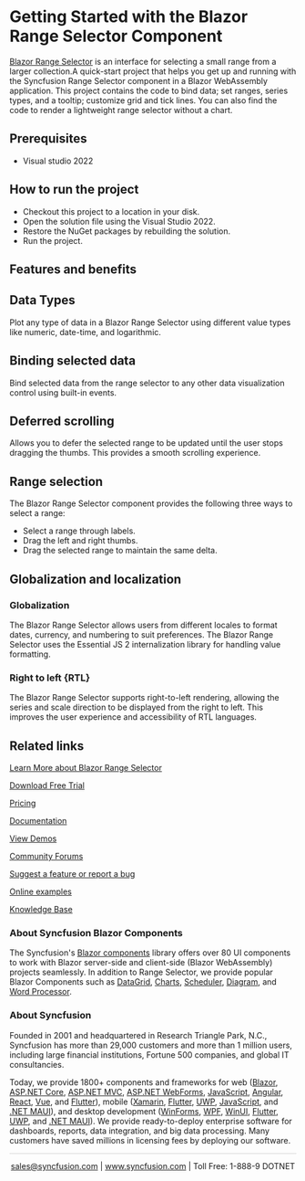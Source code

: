 # Getting Started with the Blazor Range Selector Component

[Blazor Range Selector](https://www.syncfusion.com/blazor-components/blazor-range-selector?utm_source=github&utm_medium=listing&utm_campaign=blazor-range-selector-github-samples) is an interface for selecting a small range from a larger collection.A quick-start project that helps you get up and running with the Syncfusion Range Selector component in a Blazor WebAssembly application. This project contains the code to bind data; set ranges, series types, and a tooltip; customize grid and tick lines. You can also find the code to render a lightweight range selector without a chart.

## Prerequisites

* Visual studio 2022

## How to run the project

* Checkout this project to a location in your disk.
* Open the solution file using the Visual Studio 2022.
* Restore the NuGet packages by rebuilding the solution.
* Run the project.

## Features and benefits
## Data Types
Plot any type of data in a Blazor Range Selector using different value types like numeric, date-time, and logarithmic.

## Binding selected data
Bind selected data from the range selector to any other data visualization control using built-in events.

## Deferred scrolling

Allows you to defer the selected range to be updated until the user stops dragging the thumbs. This provides a smooth scrolling experience.

## Range selection
The Blazor Range Selector component provides the following three ways to select a range:

* Select a range through labels.
* Drag the left and right thumbs.
* Drag the selected range to maintain the same delta.

## Globalization and localization 

### Globalization

The Blazor Range Selector allows users from different locales to format dates, currency, and numbering to suit preferences. The Blazor Range Selector uses the Essential JS 2 internalization library for handling value formatting.

### Right to left {RTL}

The Blazor Range Selector supports right-to-left rendering, allowing the series and scale direction to be displayed from the right to left. This improves the user experience and accessibility of RTL languages.

## Related links
[Learn More about Blazor Range Selector](https://www.syncfusion.com/blazor-components/blazor-range-selector?utm_source=github&utm_medium=listing&utm_campaign=blazor-range-selector-github-samples)

[Download Free Trial](https://www.syncfusion.com/downloads/blazor/confirm?utm_source=github&utm_medium=listing&utm_campaign=blazor-range-selector-github-samples)

[Pricing](https://www.syncfusion.com/sales/teamlicense?utm_source=github&utm_medium=listing&utm_campaign=blazor-range-selector-github-samples)

[Documentation](https://blazor.syncfusion.com/documentation/range-selector/getting-started?utm_source=github&utm_medium=listing&utm_campaign=blazor-range-selector-github-samples)

[View Demos](https://github.com/SyncfusionExamples/getting-started-with-blazor-range-selector-component.git?utm_source=github&utm_medium=listing&utm_campaign=blazor-range-selector-github-samples)

[Community Forums](https://www.syncfusion.com/forums/blazor-components?utm_source=github&utm_medium=listing&utm_campaign=blazor-range-selector-github-samples)

[Suggest a feature or report a bug](https://www.syncfusion.com/feedback/blazor-components?utm_source=github&utm_medium=listing&utm_campaign=blazor-range-selector-github-samples)

[Online examples](https://blazor.syncfusion.com/demos/range-selector/range-navigator?utm_source=github&utm_medium=listing&utm_campaign=blazor-range-selector-github-samples)

[Knowledge Base](https://support.syncfusion.com/kb/web/category/67?utm_source=github&utm_medium=listing&utm_campaign=blazor-range-selector-github-samples)

### About Syncfusion Blazor Components
The Syncfusion's [Blazor components](https://www.syncfusion.com/blazor-components?utm_source=github&utm_medium=listing&utm_campaign=blazor-range-selector-github-samples) library offers over 80 UI components to work with Blazor server-side and client-side (Blazor WebAssembly) projects seamlessly. In addition to Range Selector, we provide popular Blazor Components such as [DataGrid](https://www.syncfusion.com/blazor-range-selector-components/blazor-datagrid?utm_source=github&utm_medium=listing&utm_campaign=blazor-range-selector-github-samples), [Charts](https://www.syncfusion.com/blazor-components/blazor-charts?utm_source=github&utm_medium=listing&utm_campaign=blazor-range-selector-github-samples), [Scheduler](https://www.syncfusion.com/blazor-components/blazor-scheduler?utm_source=github&utm_medium=listing&utm_campaign=blazor-range-selector-github-samples), [Diagram](https://www.syncfusion.com/blazor-components/blazor-diagram?utm_source=github&utm_medium=listing&utm_campaign=blazor-range-selector-github-samples), and [Word Processor](https://www.syncfusion.com/blazor-components/blazor-word-processor?utm_source=github&utm_medium=listing&utm_campaign=blazor-range-selector-github-samples).

### About Syncfusion

Founded in 2001 and headquartered in Research Triangle Park, N.C., Syncfusion has more than 29,000 customers and more than 1 million users, including large financial institutions, Fortune 500 companies, and global IT consultancies.

Today, we provide 1800+ components and frameworks for web ([Blazor](https://www.syncfusion.com/blazor-components?utm_source=github&utm_medium=listing&utm_campaign=blazor-range-selector-github-samples), [ASP.NET Core](https://www.syncfusion.com/aspnet-core-ui-controls?utm_source=github&utm_medium=listing&utm_campaign=blazor-range-selector-github-samples), [ASP.NET MVC](https://www.syncfusion.com/aspnet-mvc-ui-controls?utm_source=github&utm_medium=listing&utm_campaign=blazor-range-selector-github-samples), [ASP.NET WebForms](https://www.syncfusion.com/jquery/aspnet-webforms-ui-controls?utm_source=github&utm_medium=listing&utm_campaign=blazor-range-selector-github-samples), [JavaScript](https://www.syncfusion.com/javascript-ui-controls?utm_source=github&utm_medium=listing&utm_campaign=blazor-range-selector-github-samples), [Angular](https://www.syncfusion.com/angular-components?utm_source=github&utm_medium=listing&utm_campaign=blazor-range-selector-github-samples), [React](https://www.syncfusion.com/react-components?utm_source=github&utm_medium=listing&utm_campaign=blazor-range-selector-github-samples), [Vue](https://www.syncfusion.com/vue-components?utm_source=github&utm_medium=listing&utm_campaign=blazor-range-selector-github-samples), and [Flutter](https://www.syncfusion.com/flutter-widgets?utm_source=github&utm_medium=listing&utm_campaign=blazor-range-selector-github-samples)), mobile ([Xamarin](https://www.syncfusion.com/xamarin-ui-controls?utm_source=github&utm_medium=listing&utm_campaign=blazor-range-selector-github-samples), [Flutter](https://www.syncfusion.com/flutter-widgets?utm_source=github&utm_medium=listing&utm_campaign=blazor-range-selector-github-samples), [UWP](https://www.syncfusion.com/uwp-ui-controls?utm_source=github&utm_medium=listing&utm_campaign=blazor-range-selector-github-samples), [JavaScript](https://www.syncfusion.com/javascript-ui-controls?utm_source=github&utm_medium=listing&utm_campaign=blazor-range-selector-github-samples), and [.NET MAUI](https://www.syncfusion.com/maui-controls?utm_source=github&utm_medium=listing&utm_campaign=blazor-range-selector-github-samples)), and desktop development ([WinForms](https://www.syncfusion.com/winforms-ui-controls?utm_source=github&utm_medium=listing&utm_campaign=blazor-range-selector-github-samples), [WPF](https://www.syncfusion.com/wpf-controls?utm_source=github&utm_medium=listing&utm_campaign=blazor-range-selector-github-samples), [WinUI](https://www.syncfusion.com/winui-controls?utm_source=github&utm_medium=listing&utm_campaign=blazor-range-selector-github-samples), [Flutter](https://www.syncfusion.com/flutter-widgets?utm_source=github&utm_medium=listing&utm_campaign=blazor-range-selector-github-samples), [UWP](https://www.syncfusion.com/uwp-ui-controls?utm_source=github&utm_medium=listing&utm_campaign=blazor-range-selector-github-samples), and [.NET MAUI](https://www.syncfusion.com/maui-controls?utm_source=github&utm_medium=listing&utm_campaign=blazor-range-selector-github-samples)). We provide ready-to-deploy enterprise software for dashboards, reports, data integration, and big data processing. Many customers have saved millions in licensing fees by deploying our software.

<hr style="height:0.3px;border:none;color:lightgrey;background-color:lightgrey;" />

<p align="center">
<a href="mailto:sales@syncfusion.com?Subject=Syncfusion Blazor Range Selector - GitHub" target="_top">sales@syncfusion.com</a> | <a href="https://www.syncfusion.com?utm_source=github&utm_medium=listing&utm_campaign=blazor-range-selector-github-samples">www.syncfusion.com</a> | Toll Free: 1-888-9 DOTNET <br>
</p>

